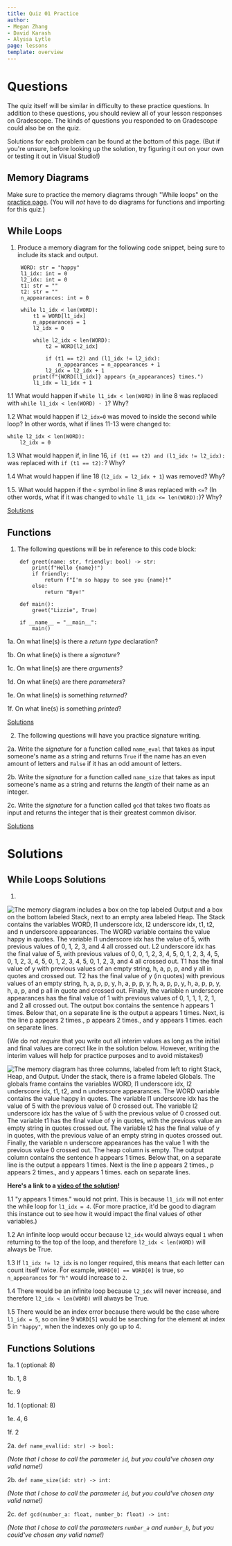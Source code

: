 ```yaml
---
title: Quiz 01 Practice
author:
- Megan Zhang
- David Karash
- Alyssa Lytle
page: lessons
template: overview
---
```



# Questions

The quiz itself will be similar in difficulty to these practice questions. In addition to these questions, you should review all of your lesson responses on Gradescope. The kinds of questions you responded to on Gradescope could also be on the quiz. 

Solutions for each problem can be found at the bottom of this page. (But if you're unsure, before looking up the solution, try figuring it out on your own or testing it out in Visual Studio!)

## Memory Diagrams
Make sure to practice the memory diagrams through "While loops" on the [practice page](/resources/practice/MemDiagrams.html). (You will *not* have to do diagrams for functions and importing for this quiz.)


## While Loops 
1. Produce a memory diagram for the following code snippet, being sure to include its stack and output.  

        WORD: str = "happy"
        l1_idx: int = 0
        l2_idx: int = 0
        t1: str = ""
        t2: str = ""
        n_appearances: int = 0

        while l1_idx < len(WORD):
            t1 = WORD[l1_idx]
            n_appearances = 1
            l2_idx = 0

            while l2_idx < len(WORD):
                t2 = WORD[l2_idx]

                if (t1 == t2) and (l1_idx != l2_idx):
                    n_appearances = n_appearances + 1
                l2_idx = l2_idx + 1
            print(f"{WORD[l1_idx]} appears {n_appearances} times.")
            l1_idx = l1_idx + 1

1.1 What would happen if `while l1_idx < len(WORD)` in line 8 was replaced with `while l1_idx < len(WORD) - 1`? Why?

1.2 What would happen if `l2_idx=0` was moved to inside the second while loop? In other words, what if lines 11-13 were changed to:

    while l2_idx < len(WORD):
        l2_idx = 0

1.3 What would happen if, in line 16, `if (t1 == t2) and (l1_idx != l2_idx):` was replaced with `if (t1 == t2):`? Why?

1.4 What would happen if line 18 (`l2_idx = l2_idx + 1`) was removed? Why?

1.5. What would happen if the `<` symbol in line 8 was replaced with `<=`? (In other words, what if it was changed to `while l1_idx <= len(WORD):`)? Why?


[Solutions](#while-loops-solutions)


## Functions

1. The following questions will be in reference to this code block:

```
    def greet(name: str, friendly: bool) -> str:
        print(f"Hello {name}!")
        if friendly:
            return f"I'm so happy to see you {name}!" 
        else:
            return "Bye!"
    
    def main():
        greet("Lizzie", True)
    
    if __name__ = "__main__":
        main()
```

1a. On what line(s) is there a *return type* declaration?

1b. On what line(s) is there a *signature*?

1c. On what line(s) are there *arguments*?

1d. On what line(s) are there *parameters*?

1e. On what line(s) is something *returned*?

1f. On what line(s) is something *printed*?

[Solutions](#functions-solutions)

2. The following questions will have you practice signature writing.

2a. Write the *signature* for a function called `name_eval` that takes as input someone's name as a string and returns `True` if the name has an even amount of letters and `False` if it has an odd amount of letters.

2b. Write the *signature* for a function called `name_size` that takes as input someone's name as a string and returns the *length* of their name as an integer.

2c. Write the *signature* for a function called `gcd` that takes two floats as input and returns the integer that is their greatest common divisor.


[Solutions](#functions-solutions)

# Solutions


## While Loops Solutions
1. 
<img class="img-fluid" src="/static/practice_worksheets/sp23/q1_sol1.png" alt ="The memory diagram includes a box on the top labeled Output and a box on the bottom labeled Stack, next to an empty area labeled Heap. 
The Stack contains the variables WORD, l1 underscore idx, l2 underscore idx, t1, t2, and n underscore appearances. The WORD variable contains the value happy in quotes. 
The variable l1 underscore idx has the value of 5, with previous values of 0, 1, 2, 3, and 4 all crossed out. L2 underscore idx has the final value of 5, with previous values of 0, 0, 1, 2, 3, 4, 5, 0, 1, 2, 3, 4, 5, 0, 1, 2, 3, 4, 5, 0, 1, 2, 3, 4, 5, 0, 1, 2, 3, and 4 all crossed out. T1 has the final value of y with previous values of an empty string, h, a, p, p, and y all in quotes and crossed out. T2 has the final value of y (in quotes) with previous values of an empty string, h, a, p, p, y, h, a, p, p, y, h, a, p, p, y, h, a, p, p, y, h, a, p, and p all in quote and crossed out. Finally, the variable n underscore appearances has the final value of 1 with previous values of 0, 1, 1, 1, 2, 1, and 2 all crossed out. 
The output box contains the sentence h appears 1 times. Below that, on a separate line is the output a appears 1 times. Next, is the line p appears 2 times., p appears 2 times., and y appears 1 times. each on separate lines. 
"/>

(We do not *require* that you write out all interim values as long as the initial and final values are correct like in the solution below. However, writing the interim values will help for practice purposes and to avoid mistakes!)

<img class="img-fluid" src="/static/practice_worksheets/sp23/q1_sol2.jpg" alt="The memory diagram has three columns, labeled from left to right Stack, Heap, and Output. Under the stack, there is a frame labeled Globals. 
The globals frame contains the variables WORD, l1 underscore idx, l2 underscore idx, t1, t2, and n underscore appearances. The WORD variable contains the value happy in quotes. The variable l1 underscore idx has the value of 5 with the previous value of 0 crossed out. The variable l2 underscore idx has the value of 5 with the previous value of 0 crossed out. The variable t1 has the final value of y in quotes, with the previous value an empty string in quotes crossed out. The variable t2 has the final value of y in quotes, with the previous value of an empty string in quotes crossed out. Finally, the variable n underscore appearances has the value 1 with the previous value 0 crossed out.
The heap column is empty.
The output column contains the sentence h appears 1 times. Below that, on a separate line is the output a appears 1 times. Next is the line p appears 2 times., p appears 2 times., and y appears 1 times. each on separate lines. 
">

**Here's a link to a [video of the solution](https://www.youtube.com/watch?v=NqNuPjnq-UE)!**

1.1 "y appears 1 times." would not print. This is because `l1_idx` will not enter the while loop for `l1_idx = 4`. (For more practice, it'd be good to diagram this instance out to see how it would impact the final values of other variables.)

1.2 An infinite loop would occur because `l2_idx` would always equal `1` when returning to the top of the loop, and therefore `l2_idx < len(WORD)` will always be True.

1.3 If `l1_idx != l2_idx` is no longer required, this means that each letter can count itself twice. For example, `WORD[0] == WORD[0]` is true, so `n_appearances` for `"h"` would increase to `2`.

1.4 There would be an infinite loop because `l2_idx` will never increase, and therefore `l2_idx < len(WORD)` will always be True.

1.5 There would be an index error because there would be the case where `l1_idx = 5`, so on line 9 `WORD[5]` would be searching for the element at index 5 in `"happy"`, when the indexes only go up to 4.

## Functions Solutions
1a. 1 (optional: 8)

1b. 1, 8

1c. 9

1d. 1 (optional: 8)

1e. 4, 6

1f. 2

2a. `def name_eval(id: str) -> bool:`

*(Note that I chose to call the parameter `id`, but you could've chosen any valid name!)*

2b. `def name_size(id: str) -> int:`

*(Note that I chose to call the parameter `id`, but you could've chosen any valid name!)*

2c. `def gcd(number_a: float, number_b: float) -> int:`

*(Note that I chose to call the parameters `number_a` and `number_b`, but you could've chosen any valid name!)*


